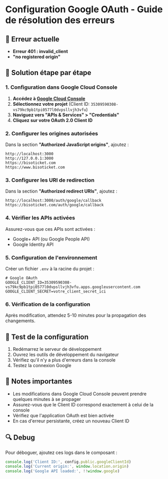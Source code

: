 # Configuration Google OAuth - Guide de résolution des erreurs

## 🚨 Erreur actuelle
- **Erreur 401 : invalid_client**
- **"no registered origin"**

## 🔧 Solution étape par étape

### 1. Configuration dans Google Cloud Console

1. **Accédez à [Google Cloud Console](https://console.cloud.google.com/)**
2. **Sélectionnez votre projet** (Client ID: `35309590308-vs79kc9pb1tpi0577l0dvpsllvjh3vfu`)
3. **Naviguez vers "APIs & Services" > "Credentials"**
4. **Cliquez sur votre OAuth 2.0 Client ID**

### 2. Configurer les origines autorisées

Dans la section **"Authorized JavaScript origins"**, ajoutez :

```
http://localhost:3000
http://127.0.0.1:3000
https://bisoticket.com
https://www.bisoticket.com
```

### 3. Configurer les URI de redirection

Dans la section **"Authorized redirect URIs"**, ajoutez :

```
http://localhost:3000/auth/google/callback
https://bisoticket.com/auth/google/callback
```

### 4. Vérifier les APIs activées

Assurez-vous que ces APIs sont activées :
- Google+ API (ou Google People API)
- Google Identity API

### 5. Configuration de l'environnement

Créer un fichier `.env` à la racine du projet :

```env
# Google OAuth
GOOGLE_CLIENT_ID=35309590308-vs79kc9pb1tpi0577l0dvpsllvjh3vfu.apps.googleusercontent.com
GOOGLE_CLIENT_SECRET=votre_client_secret_ici
```

### 6. Vérification de la configuration

Après modification, attendez 5-10 minutes pour la propagation des changements.

## 🧪 Test de la configuration

1. Redémarrez le serveur de développement
2. Ouvrez les outils de développement du navigateur
3. Vérifiez qu'il n'y a plus d'erreurs dans la console
4. Testez la connexion Google

## 📝 Notes importantes

- Les modifications dans Google Cloud Console peuvent prendre quelques minutes à se propager
- Assurez-vous que le Client ID correspond exactement à celui de la console
- Vérifiez que l'application OAuth est bien activée
- En cas d'erreur persistante, créez un nouveau Client ID

## 🔍 Debug

Pour déboguer, ajoutez ces logs dans le composant :

```javascript
console.log('Client ID:', config.public.googleClientId)
console.log('Current origin:', window.location.origin)
console.log('Google API loaded:', !!window.google)
```
